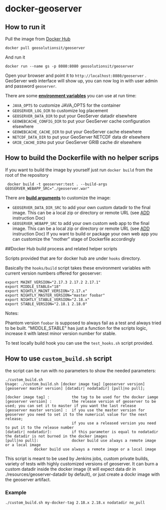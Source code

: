 # docker-geoserver

## How to run it

Pull the image from [Docker Hub](https://hub.docker.com/r/geosolutionsit/geoserver/)

`docker pull geosolutionsit/geoserver`

And run it

`docker run --name gs -p 8080:8080 geosolutionsit/geoserver`

Open your browser and point it to `http://localhost:8080/geoserver` .
GeoServer web interface will show up, you can now log in with user admin and password `geoserver`.

There are some [**environment variables**](https://docs.docker.com/engine/reference/run/) you can use at run time:
- `JAVA_OPTS` to customize JAVA_OPTS for the container
- `GEOSERVER_LOG_DIR` to customize log placement
- `GEOSERVER_DATA_DIR` to put your GeoServer datadir elsewhere
- `GEOWEBCACHE_CONFIG_DIR` to put your GeoServer cache configuration elsewhere
- `GEOWEBCACHE_CACHE_DIR` to put your GeoServer cache elsewhere
- `NETCDF_DATA_DIR` to put your GeoServer NETCDF data dir elsewhere
- `GRIB_CACHE_DIR`o put your GeoServer GRIB cache dir elsewhere

## How to build the Dockerfile with no helper scrips

If you want to build the image by yourself just run `docker build` from the root of the repository

` docker build -t geoserver:test . --build-args GEOSERVER_WEBAPP_SRC="./geoserver.war"`

There are [**build arguments**](https://docs.docker.com/engine/reference/commandline/build/) to customize the image:
- `GEOSERVER_DATA_DIR_SRC` to add your own custom datadir to the final image. This can be a local zip or directory or remote URL (see [ADD](https://docs.docker.com/engine/reference/builder/#add) instruction Doc)
- `GEOSERVER_WEBAPP_SRC` to add your own custom web app to the final image. This can be a local zip or directory or remote URL (see [ADD](https://docs.docker.com/engine/reference/builder/#add) instruction Doc)
If you want to build or package your own web app you can customize the "mother" stage of Dockerfile accordingly

##Docker Hub build process and related helper scripts

Scripts provided that are for docker hub are under `hooks` directory.

Basically the `hooks/build` script takes these environment variables with current version numbers offered for geoserver:


```
export MAINT_VERSION="2.17.3 2.17.2 2.17.1"
export MIDDLE_STABLE="18"
export NIGHTLY_MAINT_VERSION="2.17.x"
export NIGHTLY_MASTER_VERSION="master foobar"
export NIGHTLY_STABLE_VERSION="2.18.x"
export STABLE_VERSION="2.18.1 2.18.0"
```

Notes:

Phantom version `foobar` is supposed to always fail as a test and always tried to be built.
"MIDDLE_STABLE" has just a function for the scripts logic, increase it with latest minor version number for stable.

To test locally build hook you can use the `test_hooks.sh` script provided.

## How to use `custom_build.sh` script

the script can be run with no parameters to show the needed parameters:

```
./custom_build.sh
Usage: ./custom_build.sh [docker image tag] [geoserver version] [geoserver master version] [datadir| nodatadir] [pull|no pull];

[docker image tag] :          the tag to be used for the docker iamge
[geoserver version] :         the release version of geoserver to be used; you can set it to master if you want the last release
[geoserver master version] :  if you use the master version for geoserver you need to set it to the numerical value for the next release;
                              if you use a released version you need to put it to the release number
[datadir| nodatadir]:         if this parameter is equal to nodatadir the datadir is not burned in the docker images
[pull|no pull]:               docker build use always a remote image or a local image
             docker build use always a remote image or a local image
```

This script is meant to be used by Jenkins jobs, custom private builds, variety of tests with highly customized versions of geoserver.
It can burn a custom datadir inside the docker image (it will expect data dir in ./resources/geoserver-datadir by default), or just create a dockr image with the geoserver artifact.

### Example

```
./custom_build.sh my-docker-tag 2.18.x 2.18.x nodatadir no_pull
```
